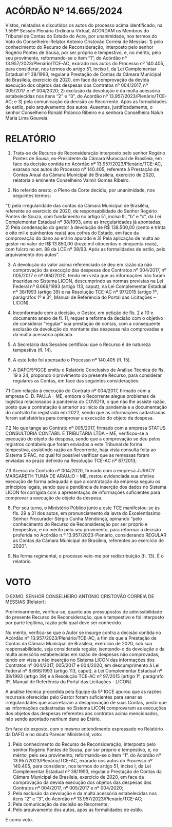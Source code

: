 # ACÓRDÃO Nº 14.665/2024

Vistos, relatados e discutidos os autos do processo acima identificado, na 1.559ª Sessão Plenária Ordinária Virtual, ACORDAM os Membros do Tribunal de Contas do Estado do Acre, por unanimidade, nos termos do Voto do Conselheiro-Relator Antonio Cristovão Correia de Messias: 1) pelo conhecimento do Recurso de Reconsideração, interposto pelo senhor Rogério Pontes de Sousa, por ser próprio e tempestivo, e, no mérito, pelo seu provimento, reformando-se o item “1”, do Acórdão nº 13.957/2023/Plenário/TCE-AC, exarado nos autos do Processo nº 140.405, para considerar, nos termos do artigo 51, inciso I, da Lei Complementar Estadual nº 38/1993, regular a Prestação de Contas da Câmara Municipal de Brasileia, exercício de 2020, em face da comprovação da devida execução dos objetos das despesas dos Contratos nº 004/2017, nº 005/2017 e nº 004/2020; 2) exclusão da devolução e da multa acessória estabelecidas nos itens “2” e “3”, do Acórdão nº 13.957/2023/Plenário/TCE-AC; e 3) pela comunicação da decisão ao Recorrente. Após as formalidades de estilo, pelo arquivamento dos autos. Ausentes, justificadamente, o senhor Conselheiro Ronald Polanco Ribeiro e a senhora Conselheira Naluh Maria Lima Gouveia.

# RELATÓRIO

1. Trata-se de Recurso de Reconsideração interposto pelo senhor Rogério Pontes de Sousa, ex-Presidente da Câmara Municipal de Brasileia, em face da decisão contida no Acórdão nº 13.957/2023/Plenário/TCE-AC, exarado nos autos do Processo nº 140.405, referente à Prestação de Contas Anual da Câmara Municipal de Brasileia, exercício de 2020, relatoria o eminente Conselheiro Valmir Gomes Ribeiro.

2. No referido aresto, o Pleno da Corte decidiu, por unanimidade, nos seguintes termos:

“1) pela irregularidade das contas da Câmara Municipal de Brasiléia, referente ao exercício de 2020, de responsabilidade do Senhor Rogério Pontes de Souza, com fundamento no artigo 51, inciso III, “b” e “c”, da Lei Complementar Estadual nº 38/1993, ante as irregularidades já apontadas; 2) Pela condenação do gestor à devolução de R$ 138.500,00 (cento e trinta e oito mil e quinhentos reais) aos cofres do Estado, em face da comprovação do dano ao erário apurado e 3) Pela aplicação de multa ao gestor no valor de R$ 13.850,00 (treze mil oitocentos e cinquenta reais), com fulcro no art. 88 da LCE nº 38/93. Após as formalidades de estilo, pelo arquivamento dos autos”.

3. A devolução do valor acima referenciado se deu em razão da não comprovação da execução das despesas dos Contratos nº 004/2017, nº 005/2017 e nº 004/2020, tendo em vista que as informações não foram inseridas no Sistema LICON, descumprindo as normas previstas na Lei Federal nº 8.666/1993 (artigo 113, caput), na Lei Complementar Estadual nº 38/1993 (artigo 39) e na Resolução TCE-AC nº 97/2015 (artigo 1º, parágrafos 1º e 3º, Manual de Referência do Portal das Licitações – LICON).

4. Inconformado com a decisão, o Gestor, em petição de fls. 2 a 10 e documento anexo de fl. 11, requer a reforma da decisão com o objetivo de considerar “regular” sua prestação de contas, com a consequente exclusão da devolução do montante das despesas não comprovadas e da multa acessória aplicada.

5. A Secretaria das Sessões certificou que o Recurso é de natureza tempestiva (fl. 14).

6. A este feito foi apensado o Processo nº 140.405 (fl. 15).

7. A DAFO/5ªIGCE emitiu o Relatório Conclusivo de Análise Técnica de fls. 19 a 24, propondo o provimento do presente Recurso, para considerar regulares as Contas, em face das seguintes considerações:

7.1 Com relação à execução do Contrato nº 004/2017, firmado com a empresa O. D. PAULA - ME, embora o Recorrente alegue problemas de logística relacionados à pandemia do COVID19, o que não lhe assiste razão, posto que a contratação é anterior ao início da pandemia e a documentação do contrato foi registrada em 2022, sendo que as informações cadastradas foram satisfatórias para comprovar a execução do objeto da despesa.

7.2 No que tange ao Contrato nº 005/2017, firmado com a empresa STATUS CONSULTORIA CONTÁBIL E TRIBUTÁRIA LTDA – ME, verificou-se a execução do objeto da despesa, sendo que a comprovação se deu pelos registros contábeis que foram enviados a este Tribunal de forma tempestiva, assistindo razão ao Recorrente, haja vista consulta feita ao Sistema SIPAC, no qual foi possível verificar que as remessas foram enviadas no prazo definido na Resolução TCE-AC nº 87/2013;

7.3 Acerca do Contrato nº 004/2020, firmado com a empresa JURACY MARGARETH TUMA DE ARAUJO – ME, restou evidenciada sua efetiva execução de forma adequada e que a contratação da empresa seguiu os princípios legais, sendo que a pendência de inserção dos dados no Sistema LICON foi corrigida com a apresentação de informações suficientes para comprovar a execução do objeto da despesa.

8. Por seu turno, o Ministério Público junto a este TCE manifestou-se às fls. 29 a 31 dos autos, em pronunciamento da lavra do Excelentíssimo Senhor Procurador Sérgio Cunha Mendonça, opinando “pelo conhecimento do Recurso de Reconsideração por ser próprio e tempestivo, e no mérito pelo seu provimento, para reformar a decisão proferida no Acórdão n.º 13.957/2023-Plenário, considerando REGULAR as Contas da Câmara Municipal de Brasileia, referentes ao exercício de 2020”.

9. Na forma regimental, o processo veio-me por redistribuição (fl. 13).
   É o relatório.

# VOTO

O EXMO. SENHOR CONSELHEIRO ANTONIO CRISTOVÃO CORREIA DE MESSIAS (Relator):

Preliminarmente, verifica-se, quanto aos pressupostos de admissibilidade do presente Recurso de Reconsideração, que é tempestivo e foi interposto por parte legítima, razão pela qual deve ser conhecido.

No mérito, verifica-se que o Autor se insurge contra a decisão contida no Acórdão nº 13.957/2023/Plenário/TCE-AC, a fim de que a Prestação de Contas da Câmara Municipal de Brasileia, exercício de 2020, sob sua responsabilidade, seja considerada regular, isentando-o da devolução e da multa acessória estabelecidas em razão de despesas não comprovadas, tendo em vista a não inserção no Sistema LICON das informações dos Contratos nº 004/2017, 005/2017 e 004/2020, em descumprimento à Lei Federal nº 8.666/1993 (artigo 113, caput), à Lei Complementar Estadual nº 38/1993 (artigo 39) e à Resolução TCE-AC nº 97/2015 (artigo 1º, parágrafo 3º, Manual de Referência do Portal das Licitações - LICON).

A análise técnica procedida pela Equipe da 5ª IGCE apurou que as razões recursais oferecidas pelo Gestor foram suficientes para sanar as irregularidades que acarretaram a desaprovação de suas Contas, posto que as informações cadastradas no Sistema LICON comprovaram as execuções dos objetos das despesas referentes aos contratos acima mencionados, não sendo apontado nenhum dano ao Erário.

Em face do exposto, com o mesmo entendimento expressado no Relatório da DAFO e no douto Parecer Ministerial, voto:

1. Pelo conhecimento do Recurso de Reconsideração, interposto pelo senhor Rogério Pontes de Sousa, por ser próprio e tempestivo, e, no mérito, pelo seu provimento, reformando-se o item “1”, do Acórdão nº 13.957/2023/Plenário/TCE-AC, exarado nos autos do Processo nº 140.405, para considerar, nos termos do artigo 51, inciso I, da Lei Complementar Estadual nº 38/1993, regular a Prestação de Contas da Câmara Municipal de Brasileia, exercício de 2020, em face da comprovação da devida execução dos objetos das despesas dos Contratos nº 004/2017, nº 005/2017 e nº 004/2020;
2. Pela exclusão da devolução e da multa acessória estabelecidas nos itens “2” e “3”, do Acórdão nº 13.957/2023/Plenário/TCE-AC;
3. Pela comunicação da decisão ao Recorrente;
4. Pelo arquivamento dos autos, após as formalidades de estilo.

É como voto.
